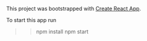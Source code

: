 This project was bootstrapped with [Create React App](https://github.com/facebookincubator/create-react-app).

To start this app run
>> npm install 
>> npm start